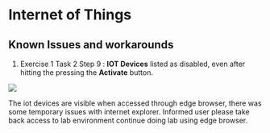 # Internet of Things

## Known Issues and workarounds 

1. Exercise 1 Task 2 Step 9 : **IOT Devices** listed as disabled, even after hitting the pressing the **Activate** button.

  ![](https://github.com/CloudLabsAI-Azure/Know-Before-You-Go/blob/main/Labs/images/IOT1.png)
  
The iot devices are visible when accessed through edge browser,  there was some temporary issues with internet explorer. Informed user please take back access to lab environment continue doing lab using edge browser. 

